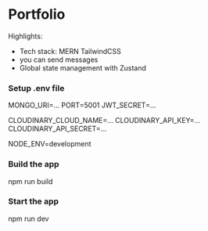 # Portfolio

Highlights:

- Tech stack: MERN TailwindCSS
- you can send messages
- Global state management with Zustand

### Setup .env file

MONGO_URI=...
PORT=5001
JWT_SECRET=...

CLOUDINARY_CLOUD_NAME=...
CLOUDINARY_API_KEY=...
CLOUDINARY_API_SECRET=...

NODE_ENV=development

### Build the app
npm run build

### Start the app
npm run dev